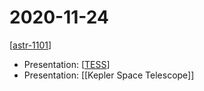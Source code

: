 # 2020-11-24

[[astr-1101]]

- Presentation: [[TESS]]
- Presentation: [[Kepler Space Telescope]]

[//begin]: # "Autogenerated link references for markdown compatibility"
[astr-1101]: astr-1101 "ASTR 1101 - Intro to the Solar System"
[tess]: tess "TESS (Transiting Exoplanet Survey Satellite)"
[kepler-space-telescope]: kepler-space-telescope "Kepler Space Telescope"
[//end]: # "Autogenerated link references"